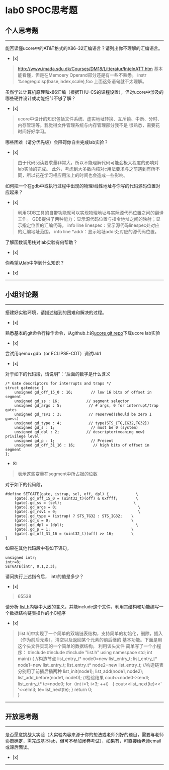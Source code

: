 # lab0 SPOC思考题

## 个人思考题

---

能否读懂ucore中的AT&T格式的X86-32汇编语言？请列出你不理解的汇编语言。
- [x]  

>  http://www.imada.sdu.dk/Courses/DM18/Litteratur/IntelnATT.htm
   基本能看懂，但是在Memoery Operand部分还是有一些不熟悉。 
   instr   %segreg:disp(base,index,scale),foo
   上面这条语句就不太理解。

虽然学过计算机原理和x86汇编（根据THU-CS的课程设置），但对ucore中涉及的哪些硬件设计或功能细节不够了解？
- [x]  

>  ucore中设计的知识包括文件系统、虚实地址转换、互斥锁、中断、分时、内存管理等。我觉得文件管理系统与内存管理部分我不是    很熟悉，需要花时间好好学习。


哪些困难（请分优先级）会阻碍你自主完成lab实验？
- [x]  

>  由于代码阅读要求量非常大，所以不能理解代码可能会极大程度的影响对lab实验的完成。
   此外，考虑到大多数内核对c用法要求与之前遇到有所不同，所以花在学习相应用法上的时间也会造成一些影响。

如何把一个在gdb中或执行过程中出现的物理/线性地址与你写的代码源码位置对应起来？
- [x]  

>   利用GDB工具的自带功能就可以实现物理地址与实际源代码位置之间的翻译工作。
    GDB提供了两种能力：显示源代码位置与指令地址之间的映射；显示指定位置的汇编代码。
    info line linespec：显示源代码linespec处对应的汇编地址范围。
    info line *addr：显示地址addr处对应的源代码位置。

了解函数调用栈对lab实验有何帮助？
- [x]  

>   

你希望从lab中学到什么知识？
- [x]  

>   

---

## 小组讨论题

---

搭建好实验环境，请描述碰到的困难和解决的过程。
- [x]  

> 

熟悉基本的git命令行操作命令，从github上的[ucore git repo](http://www.github.com/chyyuu/ucore_lab)下载ucore lab实验
- [x]  

> 

尝试用qemu+gdb（or ECLIPSE-CDT）调试lab1
- [x]  

> 

对于如下的代码段，请说明”：“后面的数字是什么含义
```
/* Gate descriptors for interrupts and traps */
struct gatedesc {
    unsigned gd_off_15_0 : 16;        // low 16 bits of offset in segment
    unsigned gd_ss : 16;            // segment selector
    unsigned gd_args : 5;            // # args, 0 for interrupt/trap gates
    unsigned gd_rsv1 : 3;            // reserved(should be zero I guess)
    unsigned gd_type : 4;            // type(STS_{TG,IG32,TG32})
    unsigned gd_s : 1;                // must be 0 (system)
    unsigned gd_dpl : 2;            // descriptor(meaning new) privilege level
    unsigned gd_p : 1;                // Present
    unsigned gd_off_31_16 : 16;        // high bits of offset in segment
};
```
- [x]  

> 表示这些变量在segment中所占据的位数

对于如下的代码段，
```
#define SETGATE(gate, istrap, sel, off, dpl) {            \
    (gate).gd_off_15_0 = (uint32_t)(off) & 0xffff;        \
    (gate).gd_ss = (sel);                                \
    (gate).gd_args = 0;                                    \
    (gate).gd_rsv1 = 0;                                    \
    (gate).gd_type = (istrap) ? STS_TG32 : STS_IG32;    \
    (gate).gd_s = 0;                                    \
    (gate).gd_dpl = (dpl);                                \
    (gate).gd_p = 1;                                    \
    (gate).gd_off_31_16 = (uint32_t)(off) >> 16;        \
}
```
如果在其他代码段中有如下语句，
```
unsigned intr;
intr=8;
SETGATE(intr, 0,1,2,3);
```
请问执行上述指令后， intr的值是多少？
- [x]  

> 65538

请分析 [list.h](https://github.com/chyyuu/ucore_lab/blob/master/labcodes/lab2/libs/list.h)内容中大致的含义，并能include这个文件，利用其结构和功能编写一个数据结构链表操作的小C程序
- [x]  

> [list.h]中实现了一个简单的双端链表结构，支持简单的初始化，删除，插入（作为前后元素），清空以及返回某个元素的前后继的   基本功能。下面是用这个头文件实现的一个简单的数据结构。
  利用该头文件 简单写了一个小程序：
  #include<iostream>
  #include<stdlib>
  #include "list.h"
  using namespace std;
  int main()
  {
     //构造节点 
     list_entry_t* node0=new list_entry_t;
     list_entry_t* node1=new list_entry_t;
     list_entry_t* node2=new list_entry_t;
     //构造链表 分别用了前插后插两种
     list_init(node1);
     list_add(node1, node2);
     list_add_before(node1, node0);
     //检验结果
     cout<<node0<<endl;
     list_entry_t* te=node0;
     for（int i=1; i<3; ++i）
     {
        cout<<list_next(te)<<' '<<elm3;
        te=list_next(te);
      }
     return 0;   
  }    

---

## 开放思考题

---

是否愿意挑战大实验（大实验内容来源于你的想法或老师列好的题目，需要与老师协商确定，需完成基本lab，但可不参加闭卷考试），如果有，可直接给老师email或课后面谈。
- [x]  

>  

---
